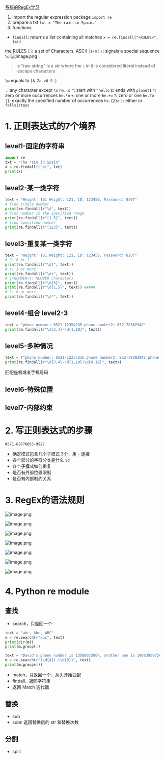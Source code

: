 [系统的RegEx学习](https://deerchao.cn/tutorials/regex/regex.htm#)



1. import the regular expression package
	`import re`
2. prepare a txt
	`txt = "The rain in Spain."`
3. functions 
- `findall`: returns a list containing all matches
	`x = re.findall("<RULES>", txt)`

the RULES 
`[]`: a set of Characters, ASCII
	`[a-m]`
`\`: signals a  special sequence
	`\d`
	![image.png](https://cdn.jsdelivr.net/gh/Pokemongle/img_bed_0@main/img/202504201624784.png)
> a "raw string" is a str where the `\` in it is considered literal instead of escape characters 

`\w` equals to `[A-Za-z0-9_]`

`.`: any character except `\n`
	`he..o`
`^`: start with
	`^hello`
`$`: ends with
	`planet$`
`*`: zero or more occurrences
	`he.*o`
`+`: one or more
	`he.+o`
`?`: zero or one
	`he.?o`
`{}`: exactly the specified number of occurrences 
	`he.{2}o`
`|`: either or
	`falls|stays`

# 1. 正则表达式的7个境界
## level1-固定的字符串
```python
import re
txt = "The rain in Spain"
x = re.findall(r"ai", txt)
print(x)
```
## level2-某一类字符
```python 
text = "Height: 161 Weight: 121, ID: 123456, Password: 8207"
# find single number
print(re.findall(r"\d", text))
# find number in the specified range
print(re.findall(r"[1-5]", text))
# find specified number
print(re.findall(r"[123]", text))
```

## level3-重复某一类字符
```python
text = "Height: 161 Weight: 121, ID: 123456, Password: 8207"
# ?: 0 or 1
print(re.findall(r"\d?", text))
# +: 1 or more
print(re.findall(r"\d+", text))
# {<NUMBER>}: NUMBER characters
print(re.findall(r"\d{3}", text))
print(re.findall(r"\d{1,5}", text)) #####
# *: 0 or more
print(re.findall(r"\d*", text))
```

## level4-组合 level2-3
```python
text = "phone number: 0521-12354235 phone number2: 852-78302942"
print(re.findall(r"\d{3,4}-\d{1,10}", text))
```

## level5-多种情况
```python
text = ("phone number: 0521-12354235 phone number2: 852-78302942 phone number3: 15270169033")
print(re.findall(r"\d{3,4}-\d{1,10}|\d{8,12}", text))
```
匹配座机或者手机号码

## level6-特殊位置

## level7-内部约束

# 2. 写正则表达式的步骤
`0571-88776655-9527`
- 确定模式包含几个子模式
	3个，用 `-` 连接
- 各个部分的字符分类是什么
	`\d`
- 各个子模式如何重复
- 是否有外部位置限制
- 是否有内部制约关系

# 3. RegEx的语法规则
![image.png](https://cdn.jsdelivr.net/gh/Pokemongle/img_bed_0@main/img/202504271548898.png)

![image.png](https://cdn.jsdelivr.net/gh/Pokemongle/img_bed_0@main/img/202504271548925.png)

![image.png](https://cdn.jsdelivr.net/gh/Pokemongle/img_bed_0@main/img/202504271550216.png)

![image.png](https://cdn.jsdelivr.net/gh/Pokemongle/img_bed_0@main/img/202504271552253.png)

![image.png](https://cdn.jsdelivr.net/gh/Pokemongle/img_bed_0@main/img/202504271557311.png)

![image.png](https://cdn.jsdelivr.net/gh/Pokemongle/img_bed_0@main/img/202504271557141.png)

![image.png](https://cdn.jsdelivr.net/gh/Pokemongle/img_bed_0@main/img/202504271558087.png)

# 4. Python re module
## 查找
- search，只返回一个
```python
text = "abc, Abc, ABC"
m = re.search(r"abc", text)
print(dir(m))
print(m.group())

text = "David's phone number is 13588033064, another one is 19083956724, she's favorite numbers are 01234567891, her home number is 0571-70169033"
m = re.search(r"(\d{4})-(\d{8})", text)
print(m.groups())
```
- match，只返回一个，从头开始匹配
- findall，返回字符串
- 返回 Match 迭代器
## 替换
- sub
- subn 返回替换后的 str 和替换次数
## 分割
- split
